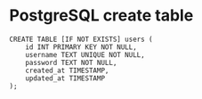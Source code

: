 # PostgreSQL create table

	CREATE TABLE [IF NOT EXISTS] users (
		id INT PRIMARY KEY NOT NULL,
		username TEXT UNIQUE NOT NULL,
		password TEXT NOT NULL,
		created_at TIMESTAMP,
		updated_at TIMESTAMP
	);
